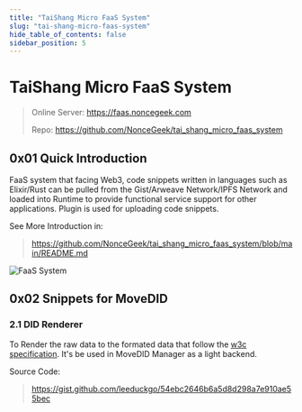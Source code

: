```yaml
---
title: "TaiShang Micro FaaS System"
slug: "tai-shang-micro-faas-system"
hide_table_of_contents: false
sidebar_position: 5
---
```


# TaiShang Micro FaaS System

> Online Server: https://faas.noncegeek.com
> 
> Repo: https://github.com/NonceGeek/tai_shang_micro_faas_system

## 0x01 Quick Introduction

FaaS system that facing Web3, code snippets written in languages such as Elixir/Rust can be pulled from the Gist/Arweave Network/IPFS Network and loaded into Runtime to provide functional service support for other applications. Plugin is used for uploading code snippets.

See More Introduction in:

> https://github.com/NonceGeek/tai_shang_micro_faas_system/blob/main/README.md

![FaaS System](https://tva1.sinaimg.cn/large/008vxvgGgy1h9gxyxrpvaj31fn0k7ju8.jpg)

## 0x02 Snippets for MoveDID

### 2.1 DID Renderer

To Render the raw data to the formated data that follow the [w3c specification](https://www.w3.org/TR/did-core/).
It's be used in MoveDID Manager as a light backend.

Source Code:

> https://gist.github.com/leeduckgo/54ebc2646b6a5d8d298a7e910ae55bec

